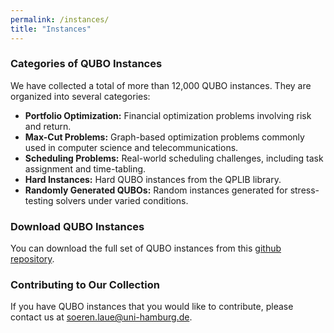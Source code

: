 ```yaml
---
permalink: /instances/
title: "Instances"
---
```



### Categories of QUBO Instances

We have collected a total of more than 12,000 QUBO instances. They are organized into several categories:

- **Portfolio Optimization:** Financial optimization problems involving risk and return.
- **Max-Cut Problems:** Graph-based optimization problems commonly used in computer science and telecommunications.
- **Scheduling Problems:** Real-world scheduling challenges, including task assignment and time-tabling.
- **Hard Instances:** Hard QUBO instances from the QPLIB library.
- **Randomly Generated QUBOs:** Random instances generated for stress-testing solvers under varied conditions.

### Download QUBO Instances

You can download the full set of QUBO instances from this [github repository](https://github.com/ml-uhh/qubo-benchmark).

### Contributing to Our Collection

If you have QUBO instances that you would like to contribute, please contact us at [soeren.laue@uni-hamburg.de](mailto:soeren.laue@uni-hamburg.de).


